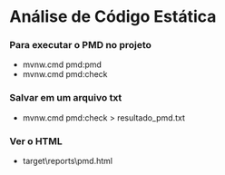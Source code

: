 # Análise de Código Estática
### Para executar o PMD no projeto
- mvnw.cmd pmd:pmd
- mvnw.cmd pmd:check

### Salvar em um arquivo txt
- mvnw.cmd pmd:check > resultado_pmd.txt

### Ver o HTML
- target\reports\pmd.html
